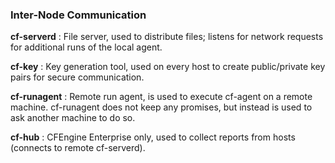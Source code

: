 
### Inter-Node Communication

**cf-serverd**
: File server, used to distribute files; listens for network requests for additional runs of the local agent.  

**cf-key**
: Key generation tool, used on every host to create public/private key pairs for secure communication.

**cf-runagent**
: Remote run agent, is used to execute cf-agent on a remote machine.  cf-runagent does not keep any promises, but instead is used to ask another machine to do so.

**cf-hub**
: CFEngine Enterprise only, used to collect reports from hosts (connects to remote cf-serverd).
